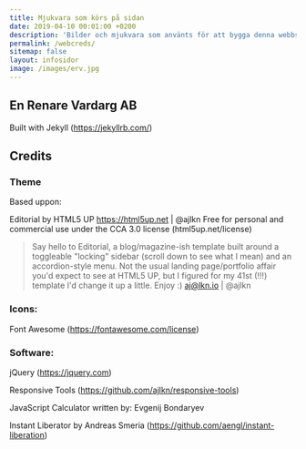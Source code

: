 ```yaml
---
title: Mjukvara som körs på sidan
date: 2019-04-10 00:01:00 +0200
description: 'Bilder och mjukvara som använts för att bygga denna webbsida'
permalink: /webcreds/
sitemap: false
layout: infosidor
image: /images/erv.jpg
---
```

## En Renare Vardarg AB

Built with Jekyll (<https://jekyllrb.com/>)


## Credits

### Theme 

Based uppon:

Editorial by HTML5 UP
<https://html5up.net> | @ajlkn
Free for personal and commercial use under the CCA 3.0 license (html5up.net/license)

> Say hello to Editorial, a blog/magazine-ish template built around a toggleable "locking" sidebar (scroll down to see what I mean) and an accordion-style menu. Not the usual landing page/portfolio affair you'd expect to see at HTML5 UP, but I figured for my 41st (!!!) template I'd change it up a little. Enjoy :)  aj@lkn.io | @ajlkn


### Icons:
Font Awesome (<https://fontawesome.com/license>)

### Software:
jQuery (<https://jquery.com>)

Responsive Tools (<https://github.com/ajlkn/responsive-tools>)

JavaScript Calculator written by: Evgenij Bondaryev

Instant Liberator by Andreas Smeria (<https://github.com/aengl/instant-liberation>)
